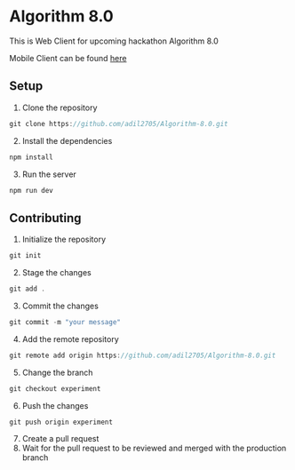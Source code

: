# Algorithm 8.0
<p>This is Web Client for upcoming hackathon Algorithm 8.0</p>
<p>Mobile Client can be found <a href="https://github.com/ArmanKhanTech/Algorithm">here</a></p>

## Setup
1. Clone the repository
```js
git clone https://github.com/adil2705/Algorithm-8.0.git
```
2. Install the dependencies
```js
npm install
```
3. Run the server
```js
npm run dev
```

## Contributing
1. Initialize the repository
```js
git init
```
2. Stage the changes
```js
git add .
```
3. Commit the changes
```js
git commit -m "your message"
```
4. Add the remote repository
```js
git remote add origin https://github.com/adil2705/Algorithm-8.0.git
```
5. Change the branch
```js
git checkout experiment
```
6. Push the changes
```js
git push origin experiment
```
7. Create a pull request
8. Wait for the pull request to be reviewed and merged with the production branch
